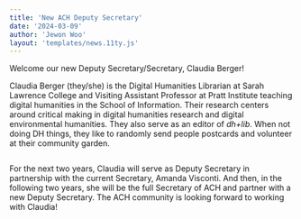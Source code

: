 ```yaml
---
title: 'New ACH Deputy Secretary'
date: '2024-03-09'
author: 'Jewon Woo'
layout: 'templates/news.11ty.js'
---
```


<p>Welcome our new Deputy Secretary/Secretary, Claudia Berger! </p>
<!-- /wp:paragraph -->

<!-- wp:media-text {"mediaPosition":"right","mediaId":2558,"mediaLink":"https://ach.org/?attachment_id=2558","mediaType":"image","mediaWidth":28} -->
<div class="wp-block-media-text has-media-on-the-right is-stacked-on-mobile" style="grid-template-columns:auto 28%"><div class="wp-block-media-text__content"><!-- wp:paragraph {"placeholder":"Content…"} -->
<p>Claudia Berger (they/she) is the Digital Humanities Librarian at Sarah Lawrence College and Visiting Assistant Professor at Pratt Institute teaching digital humanities in the School of Information. Their research centers around critical making in digital humanities research and digital environmental humanities. They also serve as an editor of <em>dh+lib</em>. When not doing DH things, they like to randomly send people postcards and volunteer at their community garden.</p>
<!-- /wp:paragraph --></div><figure class="wp-block-media-text__media"><img src="https://ach.org/wp-content/uploads/2024/01/Screen-Shot-2024-01-23-at-7.32.16-AM-1-731x1024.png" alt="" class="wp-image-2558 size-full" /></figure></div>
<!-- /wp:media-text -->

<!-- wp:paragraph -->
<p>For the next two years, Claudia will serve as Deputy Secretary in partnership with the current Secretary, Amanda Visconti. And then, in the following two years, she will be the full Secretary of ACH and partner with a new Deputy Secretary. The ACH community is looking forward to working with Claudia!</p>
